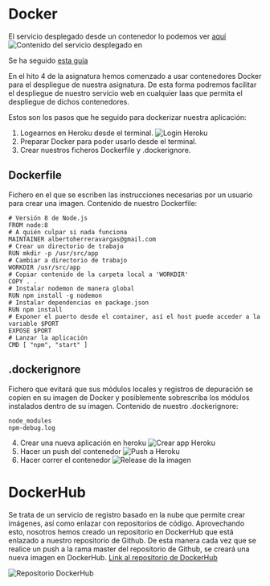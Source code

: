 # Docker

El servicio desplegado desde un contenedor lo podemos ver [aquí](https://docker-hospital.herokuapp.com/status)
![Contenido del servicio desplegado en ](/assets/img/urlcontenedor.png)

Se ha seguido [esta guía](https://thejackalofjavascript.com/deploying-a-node-js-docker-container-to-heroku/)

En el hito 4 de la asignatura hemos comenzado a usar contenedores Docker para el despliegue de nuestra asignatura.
De esta forma podremos facilitar el despliegue de nuestro servicio web en cualquier Iaas que permita el despliegue de dichos contenedores.

Estos son los pasos que he seguido para dockerizar nuestra aplicación:

1. Logearnos en Heroku desde el terminal.
![Login Heroku](/assets/img/herokulogin.png)
2. Preparar Docker para poder usarlo desde el terminal.
3. Crear nuestros ficheros Dockerfile y .dockerignore.
    
## Dockerfile

Fichero en el que se escriben las instrucciones necesarias por un usuario para crear una imagen.
Contenido de nuestro Dockerfile:

    
```
# Versión 8 de Node.js
FROM node:8
# A quién culpar si nada funciona
MAINTAINER albertoherreravargas@gmail.com
# Crear un directorio de trabajo
RUN mkdir -p /usr/src/app
# Cambiar a directorio de trabajo
WORKDIR /usr/src/app
# Copiar contenido de la carpeta local a 'WORKDIR'
COPY . .
# Instalar nodemon de manera global
RUN npm install -g nodemon
# Instalar dependencias en package.json
RUN npm install
# Exponer el puerto desde el container, así el host puede acceder a la variable $PORT
EXPOSE $PORT
# Lanzar la aplicación
CMD [ "npm", "start" ]
```

## .dockerignore

Fichero que evitará que sus módulos locales y registros de depuración se copien en su imagen de Docker y posiblemente sobrescriba los módulos instalados dentro de su imagen.
Contenido de nuestro .dockerignore:



```
node_modules
npm-debug.log
```

4. Crear una nueva aplicación en heroku
![Crear app Heroku](/assets/img/herokucreate.png)
5. Hacer un push del contenedor
![Push a Heroku](/assets/img/herokupush.png)
6. Hacer correr el contenedor
![Release de la imagen](/assets/img/herokurelease.png)




# DockerHub

Se trata de un servicio de registro basado en la nube que permite crear imágenes, así como enlazar con repositorios de código.
Aprovechando esto, nosotros hemos creado un repositorio en DockerHub que está enlazado a nuestro repositorio de Github. 
De esta manera cada vez que se realice un push a la rama master del repositorio de Github, se creará una nueva imagen en DockerHub.
[Link al repositorio de DockerHub](https://hub.docker.com/r/alberturria/hospital/)

![Repositorio DockerHub](/assets/img/dockerhub.png)
